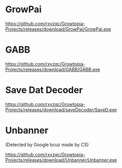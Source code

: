 # GrowPai
https://github.com/rxyzqc/Growtopia-Projects/releases/download/GrowPai/GrowPai.exe

# GABB
https://github.com/rxyzqc/Growtopia-Projects/releases/download/GABB/GABB.exe

# Save Dat Decoder
https://github.com/rxyzqc/Growtopia-Projects/releases/download/saveDecoder/SaveD.exe

# Unbanner
(Detected by Google bcuz made by CS)

https://github.com/rxyzqc/Growtopia-Projects/releases/download/Unbanner/Unbanner.exe
